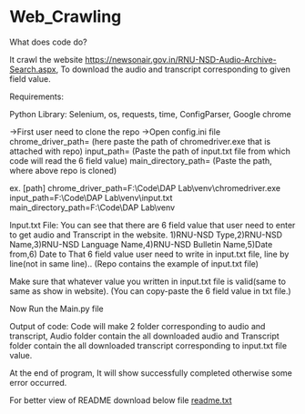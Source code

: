 # Web_Crawling

What does code do?

It crawl the website https://newsonair.gov.in/RNU-NSD-Audio-Archive-Search.aspx, To download the audio and transcript corresponding to given field value.

Requirements:

Python Library:
Selenium,
os,
requests,
time,
ConfigParser,
Google chrome

->First user need to clone the repo
->Open config.ini file
chrome_driver_path= (here paste the path of chromedriver.exe that is attached with repo) 
input_path= (Paste the path of input.txt file from which code will read the 6 field value)
main_directory_path= (Paste the path, where above repo is cloned)

ex.
[path]
chrome_driver_path=F:\Code\DAP Lab\venv\chromedriver.exe
input_path=F:\Code\DAP Lab\venv\input.txt
main_directory_path=F:\Code\DAP Lab\venv

Input.txt File:
You can see that there are 6 field value that user need to enter to get audio and Transcript in the website.
1)RNU-NSD Type,2)RNU-NSD Name,3)RNU-NSD Language Name,4)RNU-NSD  Bulletin Name,5)Date from,6) Date to 
That 6 field value user need to write in input.txt file, line by line(not in same line).. (Repo contains the example of input.txt file)

Make sure that whatever value you written in input.txt file is valid(same to same as show in website).
(You can copy-paste the 6 field value in txt file.)

Now Run the Main.py file

Output of code:
	Code will make 2 folder corresponding to audio and transcript,
	Audio folder contain the all downloaded audio and
	Transcript folder contain the all downloaded transcript corresponding to input.txt file value.

At the end of program, It will show successfully completed otherwise some error occurred.  


For better view of README download below file
[readme.txt](https://github.com/RajGothi/Web_Crawling/files/10116149/readme.txt)
